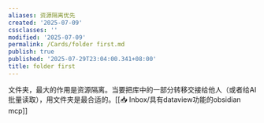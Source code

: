 ```yaml
---
aliases: 资源隔离优先
created: '2025-07-09'
cssclasses: ''
modified: '2025-07-09'
permalink: /Cards/folder first.md
publish: true
published: '2025-07-29T23:04:00.341+08:00'
title: folder first
---
```

文件夹，最大的作用是资源隔离。当要把库中的一部分转移交接给他人（或者给AI批量读取），用文件夹是最合适的。[[📥 Inbox/具有dataview功能的obsidian mcp]]
